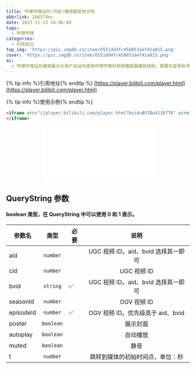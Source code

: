 ```yaml
---
title: 哔哩哔哩站外(外链)播放器使用文档
abbrlink: 286574ec
date: 2023-11-13 16:06:00
tags: 
  - 哔哩哔哩
categories:
  - 科技前沿
top_img: 'https://pic.imgdb.cn/item/6551dd4fc458853aef41a015.png'
cover: 'https://pic.imgdb.cn/item/6551dd4fc458853aef41a015.png'
ai: 
  - 哔哩哔哩站外播放器允许用户在站外使用哔哩哔哩的视频播放器播放视频，需要先登录账号并在站内操作。
---
```


{% tip info %}引用地址{% endtip %}
[https://player.bilibili.com/player.html](https://player.bilibili.com/player.html)

{% tip info %}使用示例{% endtip %}
```html
<iframe src="//player.bilibili.com/player.html?bvid=BV1Bu411b7TK" scrolling="no" border="0" frameborder="no" framespacing="0" allowfullscreen="true">
</iframe>
```

<div align=center class="aspect-ratio">
    <iframe src="//player.bilibili.com/player.html?bvid=BV1Bu411b7TK" scrolling="no"        border="0" frameborder="no" framespacing="0" allowfullscreen="true">
    </iframe>
</div>

## QueryString 参数
#### boolean 类型，在 QueryString 中可以使用 0 和 1 表示。
| **参数名** |   类型    | **必要** |                说明                 |
| ---------- | :-------: | -------- | :---------------------------------: |
| aid        | `number`  |          | UGC 视频 ID。aid、bvid 选择其一即可 |
| cid        | `number`  |          |             UGC 视频 ID             |
| bvid       | `string`  | ✅        | UGC 视频 ID。aid、bvid 选择其一即可 |
| seasonId   | `number`  |          |             OGV 视频 ID             |
| episodeId  | `number`  | ✅        |  OGV 视频 ID。优先级高于 aid、bvid  |
| poster     | `boolean` |          |              展示封面               |
| autoplay   | `boolean` |          |              自动播放               |
| muted      | `boolean` |          |                静音                 |
| t          | `number`  |          |  跳转到媒体的初始时间点，单位：秒   |



